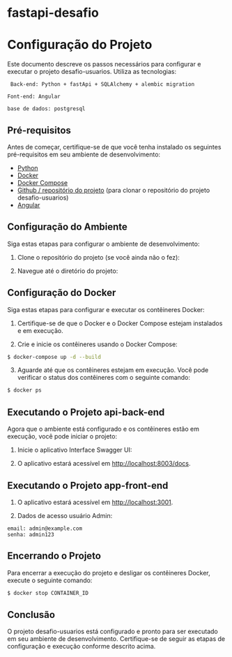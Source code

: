 # fastapi-desafio

# Configuração do Projeto

Este documento descreve os passos necessários para configurar e executar o projeto desafio-usuarios.
Utiliza as tecnologias:
```
 Back-end: Python + fastApi + SQLAlchemy + alembic migration
 ```
 ```
 Font-end: Angular 
 ```
 ```
 base de dados: postgresql
 ```

## Pré-requisitos

Antes de começar, certifique-se de que você tenha instalado os seguintes pré-requisitos em seu ambiente de desenvolvimento:

- [Python](https://www.python.org/)
- [Docker](https://www.docker.com/)
- [Docker Compose](https://docs.docker.com/compose/install/)
- [Github / repositório do projeto](https://github.com/wswilliams/desafio-usuarios) (para clonar o repositório do projeto desafio-usuarios)
- [Angular](https://angular.dev/installation/)


## Configuração do Ambiente

Siga estas etapas para configurar o ambiente de desenvolvimento:

1. Clone o repositório do projeto (se você ainda não o fez):

2. Navegue até o diretório do projeto:


## Configuração do Docker

Siga estas etapas para configurar e executar os contêineres Docker:

1. Certifique-se de que o Docker e o Docker Compose estejam instalados e em execução.

2. Crie e inicie os contêineres usando o Docker Compose:

```sh
$ docker-compose up -d --build
```

3. Aguarde até que os contêineres estejam em execução. Você pode verificar o status dos contêineres com o seguinte comando:

```sh
$ docker ps
```

## Executando o Projeto api-back-end

Agora que o ambiente está configurado e os contêineres estão em execução, você pode iniciar o projeto:

1. Inicie o aplicativo Interface Swagger UI:

2. O aplicativo estará acessível em [http://localhost:8003/docs](http://localhost:8003/docs).

## Executando o Projeto app-front-end

1. O aplicativo estará acessível em [http://localhost:3001](http://localhost:3001).

2. Dados de acesso usuário Admin:
```
email: admin@example.com
senha: admin123
```

## Encerrando o Projeto

Para encerrar a execução do projeto e desligar os contêineres Docker, execute o seguinte comando:
```sh
$ docker stop CONTAINER_ID
```

## Conclusão

O projeto desafio-usuarios está configurado e pronto para ser executado em seu ambiente de desenvolvimento. Certifique-se de seguir as etapas de configuração e execução conforme descrito acima.